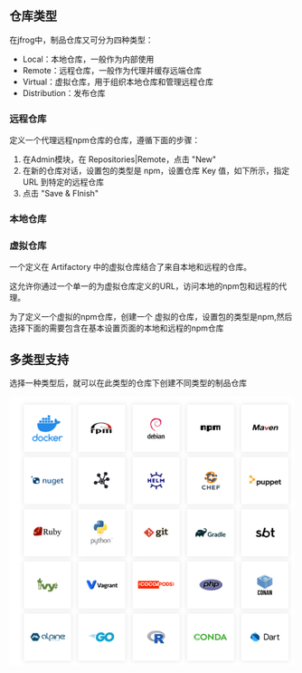 
## 仓库类型

在jfrog中，制品仓库又可分为四种类型：

- Local：本地仓库，一般作为内部使用
- Remote：远程仓库，一般作为代理并缓存远端仓库
- Virtual：虚拟仓库，用于组织本地仓库和管理远程仓库
- Distribution：发布仓库

### 远程仓库

定义一个代理远程npm仓库的仓库，遵循下面的步骤：

1. 在Admin模块，在 Repositories|Remote，点击 "New"
1. 在新的仓库对话，设置包的类型是 npm，设置仓库 Key 值，如下所示，指定 URL 到特定的远程仓库
1. 点击 "Save & FInish"

### 本地仓库

### 虚拟仓库

一个定义在 Artifactory 中的虚拟仓库结合了来自本地和远程的仓库。

这允许你通过一个单一的为虚拟仓库定义的URL，访问本地的npm包和远程的代理。

为了定义一个虚拟的npm仓库，创建一个 虚拟的仓库，设置包的类型是npm,然后选择下面的需要包含在基本设置页面的本地和远程的npm仓库

## 多类型支持

选择一种类型后，就可以在此类型的仓库下创建不同类型的制品仓库

<img src=".assets/image-20221217144414088.png" alt="image-20221217144414088" style="zoom:80%;" />